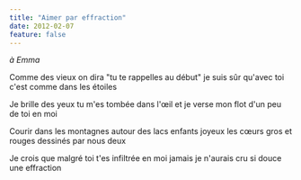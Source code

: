 ```yaml
---
title: "Aimer par effraction"
date: 2012-02-07
feature: false
---
```


*à Emma*

Comme des vieux on dira "tu te rappelles au début"
je suis sûr qu'avec toi c'est comme dans les étoiles

Je brille des yeux tu m'es tombée dans l'œil
et je verse mon flot d'un peu de toi en moi

Courir dans les montagnes autour des lacs enfants joyeux
les cœurs gros et rouges dessinés par nous deux

Je crois que malgré toi t'es infiltrée en moi
jamais je n'aurais cru si douce une effraction
